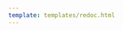 ```yaml
---
template: templates/redoc.html
---
```


<redoc spec-url="{{base_path}}/apis/restapis/backup-code.yaml" theme='{{redoc_theme}}'></redoc>
